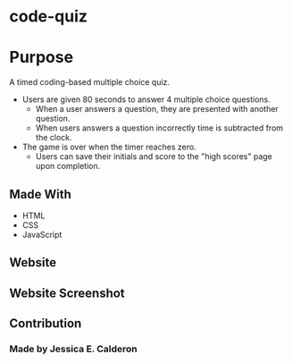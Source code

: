 # code-quiz
# Purpose
A timed coding-based multiple choice quiz. 
* Users are given 80 seconds to answer 4 multiple choice questions.
    * When a user answers a question, they are presented with another question.
    * When users answers a question incorrectly time is subtracted from the clock.
* The game is over when the timer reaches zero. 
    * Users can save their initials and score to the "high scores" page upon completion. 

## Made With
* HTML
* CSS
* JavaScript

## Website

## Website Screenshot

## Contribution 
### Made by Jessica E. Calderon
